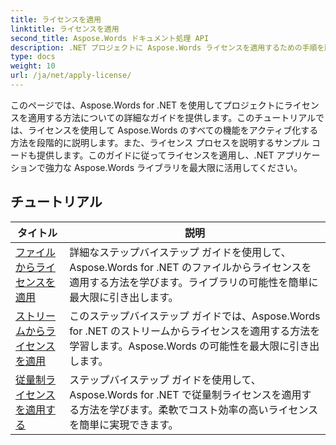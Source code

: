 ```yaml
---
title: ライセンスを適用
linktitle: ライセンスを適用
second_title: Aspose.Words ドキュメント処理 API
description: .NET プロジェクトに Aspose.Words ライセンスを適用するための手順を順を追って説明します。手順に従って、Aspose.Words ライブラリの全機能を有効にします。
type: docs
weight: 10
url: /ja/net/apply-license/
---
```


このページでは、Aspose.Words for .NET を使用してプロジェクトにライセンスを適用する方法についての詳細なガイドを提供します。このチュートリアルでは、ライセンスを使用して Aspose.Words のすべての機能をアクティブ化する方法を段階的に説明します。また、ライセンス プロセスを説明するサンプル コードも提供します。このガイドに従ってライセンスを適用し、.NET アプリケーションで強力な Aspose.Words ライブラリを最大限に活用してください。

 ## チュートリアル
| タイトル | 説明 |
| --- | --- |
| [ファイルからライセンスを適用](./apply-license-from-file/) | 詳細なステップバイステップ ガイドを使用して、Aspose.Words for .NET のファイルからライセンスを適用する方法を学びます。ライブラリの可能性を簡単に最大限に引き出します。 |
| [ストリームからライセンスを適用](./apply-license-from-stream/) | このステップバイステップ ガイドでは、Aspose.Words for .NET のストリームからライセンスを適用する方法を学習します。Aspose.Words の可能性を最大限に引き出します。 |
| [従量制ライセンスを適用する](./apply-metered-license/) | ステップバイステップ ガイドを使用して、Aspose.Words for .NET で従量制ライセンスを適用する方法を学びます。柔軟でコスト効率の高いライセンスを簡単に実現できます。 |